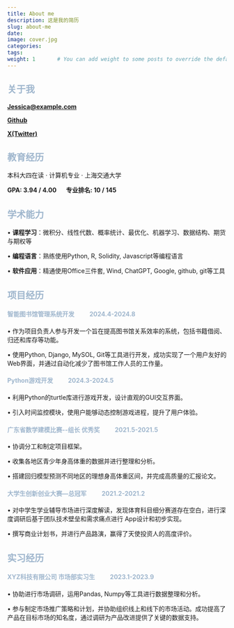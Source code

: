 ```yaml
---
title: About me
description: 这是我的简历
slug: about-me
date:
image: cover.jpg
categories:
tags:
weight: 1       # You can add weight to some posts to override the default sorting (date descending)
---
```

## <font color=9FB6CD>关于我</font>

**Jessica@example.com**

[**Github**](https://github.com)

[**X(Twitter)**](https://x.com)

## <font color=9FB6CD>教育经历</font>

本科大四在读 · 计算机专业 · 上海交通大学

**GPA: 3.94 / 4.00**     &ensp;&ensp;   **专业排名: 10 / 145**

## <font color=9FB6CD>学术能力</font>
•	**课程学习**：微积分、线性代数、概率统计、最优化、机器学习、数据结构、期货与期权等

•	**编程语言**：熟练使用Python, R, Solidity, Javascript等编程语言

•	**软件应用**：精通使用Office三件套, Wind, ChatGPT, Google, github, git等工具

## <font color=9FB6CD>项目经历</font>
#### <font color=9FB6CD>智能图书馆管理系统开发     &emsp;&emsp;               2024.4-2024.8</font> 
•	作为项目负责人参与开发一个旨在提高图书馆关系效率的系统，包括书籍借阅、归还和库存等功能。

•	使用Python, Django, MySOL, Git等工具进行开发，成功实现了一个用户友好的Web界面，并通过自动化减少了图书馆工作人员的工作量。
#### <font color=9FB6CD>Python游戏开发                    &emsp;&emsp;           2024.3-2024.5</font> 
•	利用Python的turtle库进行游戏开发，设计直观的GUI交互界面。

•	引入时间监控模块，使用户能够动态控制游戏进程，提升了用户体验。
#### <font color=9FB6CD>广东省数学建模比赛--组长 优秀奖            &emsp;&emsp;      2021.5-2021.5</font> 
•	协调分工和制定项目框架。

•	收集各地区青少年身高体重的数据并进行整理和分析。

•	搭建回归模型预测不同地区的理想身高体重区间，并完成高质量的汇报论文。
#### <font color=9FB6CD>大学生创新创业大赛—总冠军              &emsp;&emsp;          2021.2-2021.2</font> 
•	对中学生学业辅导市场进行深度解读，发现体育科目细分赛道存在空白，进行深度调研后基于团队技术壁垒和需求痛点进行 App设计和初步实现。

•	撰写商业计划书，并进行产品路演，赢得了天使投资人的高度评价。

## <font color=9FB6CD>实习经历</font>
#### <font color=9FB6CD>XYZ科技有限公司 市场部实习生             &emsp;&emsp;        2023.1-2023.9</font> 
•	协助进行市场调研，运用Pandas, Numpy等工具进行数据整理和分析。

•	参与制定市场推广策略和计划，并协助组织线上和线下的市场活动。成功提高了产品在目标市场的知名度，通过调研为产品改进提供了关键的数据支持。